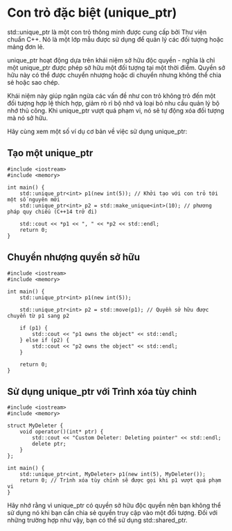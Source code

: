 # Con trỏ đặc biệt (unique_ptr)
std::unique_ptr là một con trỏ thông minh được cung cấp bởi Thư viện chuẩn C++. Nó là một lớp mẫu được sử dụng để quản lý các đối tượng hoặc mảng đơn lẻ.

unique_ptr hoạt động dựa trên khái niệm sở hữu độc quyền - nghĩa là chỉ một unique_ptr được phép sở hữu một đối tượng tại một thời điểm. Quyền sở hữu này có thể được chuyển nhượng hoặc di chuyển nhưng không thể chia sẻ hoặc sao chép.

Khái niệm này giúp ngăn ngừa các vấn đề như con trỏ không trỏ đến một đối tượng hợp lệ thích hợp, giảm rò rỉ bộ nhớ và loại bỏ nhu cầu quản lý bộ nhớ thủ công. Khi unique_ptr vượt quá phạm vi, nó sẽ tự động xóa đối tượng mà nó sở hữu.

Hãy cùng xem một số ví dụ cơ bản về việc sử dụng unique_ptr:
## Tạo một unique_ptr
~~~
#include <iostream>
#include <memory>

int main() {
    std::unique_ptr<int> p1(new int(5)); // Khởi tạo với con trỏ tới một số nguyên mới
    std::unique_ptr<int> p2 = std::make_unique<int>(10); // phương pháp quy chiếu (C++14 trở đi)

    std::cout << *p1 << ", " << *p2 << std::endl;
    return 0;
}
~~~
## Chuyển nhượng quyền sở hữu
~~~
#include <iostream>
#include <memory>

int main() {
    std::unique_ptr<int> p1(new int(5));

    std::unique_ptr<int> p2 = std::move(p1); // Quyền sở hữu được chuyển từ p1 sang p2

    if (p1) {
        std::cout << "p1 owns the object" << std::endl;
    } else if (p2) {
        std::cout << "p2 owns the object" << std::endl;
    }

    return 0;
}
~~~
## Sử dụng unique_ptr với Trình xóa tùy chỉnh
~~~
#include <iostream>
#include <memory>

struct MyDeleter {
    void operator()(int* ptr) {
        std::cout << "Custom Deleter: Deleting pointer" << std::endl;
        delete ptr;
    }
};

int main() {
    std::unique_ptr<int, MyDeleter> p1(new int(5), MyDeleter());
    return 0; // Trình xóa tùy chỉnh sẽ được gọi khi p1 vượt quá phạm vi
}
~~~
Hãy nhớ rằng vì unique_ptr có quyền sở hữu độc quyền nên bạn không thể sử dụng nó khi bạn cần chia sẻ quyền truy cập vào một đối tượng. Đối với những trường hợp như vậy, bạn có thể sử dụng std::shared_ptr.